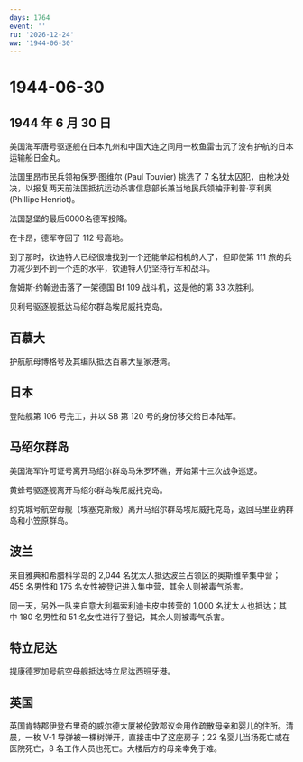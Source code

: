 ```yaml
---
days: 1764
event: ''
ru: '2026-12-24'
ww: '1944-06-30'
---
```


# 1944-06-30

## 1944 年 6 月 30 日

美国海军唐号驱逐舰在日本九州和中国大连之间用一枚鱼雷击沉了没有护航的日本运输船日金丸。

法国里昂市民兵领袖保罗·图维尔 (Paul Touvier) 挑选了 7
名犹太囚犯，由枪决处决，以报复两天前法国抵抗运动杀害信息部长兼当地民兵领袖菲利普·亨利奥
(Phillipe Henriot)。

法国瑟堡的最后6000名德军投降。

在卡昂，德军夺回了 112 号高地。

到了那时，钦迪特人已经很难找到一个还能举起相机的人了，但即使第 111
旅的兵力减少到不到一个连的水平，钦迪特人仍坚持行军和战斗。

詹姆斯·约翰逊击落了一架德国 Bf 109 战斗机，这是他的第 33 次胜利。

贝利号驱逐舰抵达马绍尔群岛埃尼威托克岛。

## 百慕大

护航航母博格号及其编队抵达百慕大皇家港湾。

## 日本

登陆舰第 106 号完工，并以 SB 第 120 号的身份移交给日本陆军。

## 马绍尔群岛

美国海军许可证号离开马绍尔群岛马朱罗环礁，开始第十三次战争巡逻。

黄蜂号驱逐舰离开马绍尔群岛埃尼威托克岛。

约克城号航空母舰（埃塞克斯级）离开马绍尔群岛埃尼威托克岛，返回马里亚纳群岛和小笠原群岛。

## 波兰

来自雅典和希腊科孚岛的 2,044 名犹太人抵达波兰占领区的奥斯维辛集中营；455
名男性和 175 名女性被登记进入集中营，其余人则被毒气杀害。

同一天，另外一队来自意大利福索利迪卡皮中转营的 1,000
名犹太人也抵达；其中 180 名男性和 51
名女性进行了登记，其余人则被毒气杀害。

## 特立尼达

提康德罗加号航空母舰抵达特立尼达西班牙港。

## 英国

英国肯特郡伊登布里奇的威尔德大厦被伦敦郡议会用作疏散母亲和婴儿的住所。清晨，一枚
V-1 导弹被一棵树弹开，直接击中了这座房子；22
名婴儿当场死亡或在医院死亡，8 名工作人员也死亡。大楼后方的母亲幸免于难。